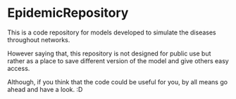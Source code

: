# EpidemicRepository

This is a code repository for models developed to simulate the diseases throughout networks. 

However saying that, this repository is not designed for public use but rather as a place to save different version of the model and give others easy access. 

Although, if you think that the code could be useful for you, by all means go ahead and have a look. :D
